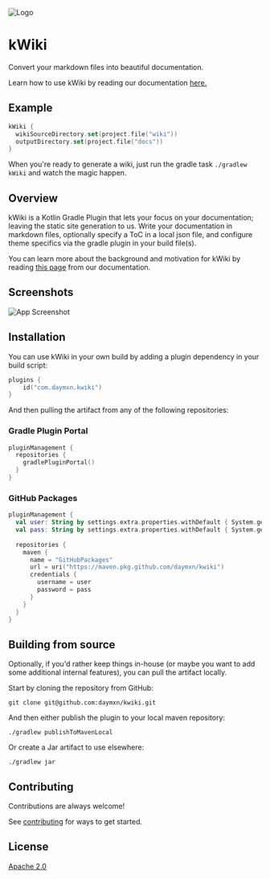 
![Logo](https://dev-to-uploads.s3.amazonaws.com/uploads/articles/th5xamgrr6se0x5ro4g6.png)


# kWiki

Convert your markdown files into beautiful documentation.

Learn how to use kWiki by reading our documentation [here.]()
## Example

```kotlin
kWiki {
  wikiSourceDirectory.set(project.file("wiki"))
  outputDirectory.set(project.file("docs"))
}
```

When you're ready to generate a wiki, just run the gradle task `./gradlew kWiki` and watch the magic happen.


## Overview

kWiki is a Kotlin Gradle Plugin that lets your focus on your documentation; leaving the static site generation to us.
Write your documentation in markdown files, optionally specify a ToC in a local json file, and configure theme specifics
via the gradle plugin in your build file(s).

You can learn more about the background and motivation for kWiki by reading [this page]() from our documentation.

## Screenshots

![App Screenshot](https://via.placeholder.com/468x300?text=App+Screenshot+Here)


## Installation

You can use kWiki in your own build by adding a plugin dependency in your build script:

```kotlin
plugins {
    id("com.daymxn.kwiki")
}
```

And then pulling the artifact from any of the following repositories:

### Gradle Plugin Portal

```kotlin
pluginManagement {
  repositories {
    gradlePluginPortal()
  }
}
```

### GitHub Packages

```kotlin
pluginManagement {
  val user: String by settings.extra.properties.withDefault { System.getenv("USERNAME") }
  val pass: String by settings.extra.properties.withDefault { System.getenv("TOKEN") }
            
  repositories {
    maven {
      name = "GitHubPackages"
      url = uri("https://maven.pkg.github.com/daymxn/kwiki")
      credentials {
        username = user
        password = pass
      }
    }
  }
}
```

## Building from source

Optionally, if you'd rather keep things in-house (or maybe you want to add some additional internal features), you
can pull the artifact locally.

Start by cloning the repository from GitHub:
```shell
git clone git@github.com:daymxn/kwiki.git
```

And then either publish the plugin to your local maven repository:

```shell
./gradlew publishToMavenLocal
```

Or create a Jar artifact to use elsewhere:

```shell
./gradlew jar
```

## Contributing

Contributions are always welcome!

See [contributing]() for ways to get started.

## License

[Apache 2.0](LICENSE)

